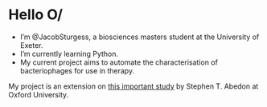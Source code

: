 # Hello O/

- I’m @JacobSturgess, a biosciences masters student at the University of Exeter.
- I’m currently learning Python.
- My current project aims to automate the characterisation of bacteriophages for use in therapy.

My project is an extension on [this important study](https://www.youtube.com/watch?v=iik25wqIuFo) by Stephen T. Abedon at Oxford University.
